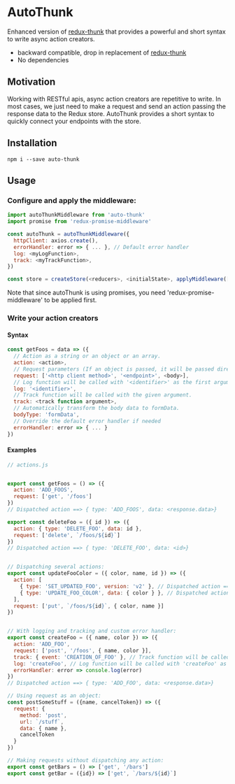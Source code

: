 # AutoThunk

Enhanced version of [redux-thunk](https://github.com/reduxjs/redux-thunk) that provides a powerful and short syntax to write async action creators.

- backward compatible, drop in replacement of [redux-thunk](https://github.com/reduxjs/redux-thunk)
- No dependencies

## Motivation

Working with RESTful apis, async action creators are repetitive to write. In most cases, we just need to make a request and send an action passing the response data to the Redux store.
AutoThunk provides a short syntax to quickly connect your endpoints with the store.

## Installation

```
npm i --save auto-thunk
```

## Usage

### Configure and apply the middleware:

```js
import autoThunkMiddleware from 'auto-thunk'
import promise from 'redux-promise-middleware'

const autoThunk = autoThunkMiddleware({
  httpClient: axios.create(),
  errorHandler: error => { ... }, // Default error handler
  log: <myLogFunction>,
  track: <myTrackFunction>,
})

const store = createStore(<reducers>, <initialState>, applyMiddleware([promise(), autoThunk]))
```

Note that since autoThunk is using promises, you need 'redux-promise-middleware' to be applied first.

### Write your action creators

#### Syntax
```js
const getFoos = data => ({
  // Action as a string or an object or an array.
  action: <action>,
  // Request parameters (If an object is passed, it will be passed directly to the httpClient)
  request: ['<http client method>', '<endpoint>', <body>],
  // Log function will be called with '<identifier>' as the first argument, and the response/error as the second argument.
  log: '<identifier>',
  // Track function will be called with the given argument.
  track: <track function argument>,
  // Automatically transform the body data to formData.
  bodyType: 'formData',
  // Override the default error handler if needed
  errorHandler: error => { ... }
})
```

#### Examples
```js
// actions.js


export const getFoos = () => ({
  action: 'ADD_FOOS',
  request: ['get', '/foos']
})
// Dispatched action ==> { type: 'ADD_FOOS', data: <response.data>}

export const deleteFoo = ({ id }) => ({
  action: { type: 'DELETE_FOO', data: id },
  request: ['delete', `/foos/${id}`]
})
// Dispatched action ==> { type: 'DELETE_FOO', data: <id>}


// Dispatching several actions:
export const updateFooColor = ({ color, name, id }) => ({
  action: [
    { type: 'SET_UPDATED_FOO', version: 'v2' }, // Dispatched action ==> { type: 'SET_UPDATED_FOO', data: <response.data>, version: 'v2'}
    { type: 'UPDATE_FOO_COLOR', data: { color } }, // Dispatched action ==> { type: 'SET_UPDATED_FOO', data: { color } }
  ],
  request: ['put', `/foos/${id}`, { color, name }]
})


// With logging and tracking and custom error handler:
export const createFoo = ({ name, color }) => ({
  action: 'ADD_FOO',
  request: ['post', '/foos', { name, color }],
  track: { event: 'CREATION_OF_FOO' }, // Track function will be called with { event: 'CREATION_OF_FOO' }
  log: 'createFoo', // Log function will be called with 'createFoo' as the first argument, and the response/error as the second argument.
  errorHandler: error => console.log(error)
})
// Dispatched action ==> { type: 'ADD_FOO', data: <response.data>}

// Using request as an object:
const postSomeStuff = ({name, cancelToken}) => ({
  request: {
    method: 'post',
    url: `/stuff`,
    data: { name },
    cancelToken
  }
})

// Making requests without dispatching any action:
export const getBars = () => ['get', '/bars']
export const getBar = ({id}) => ['get', `/bars/${id}`]
```
